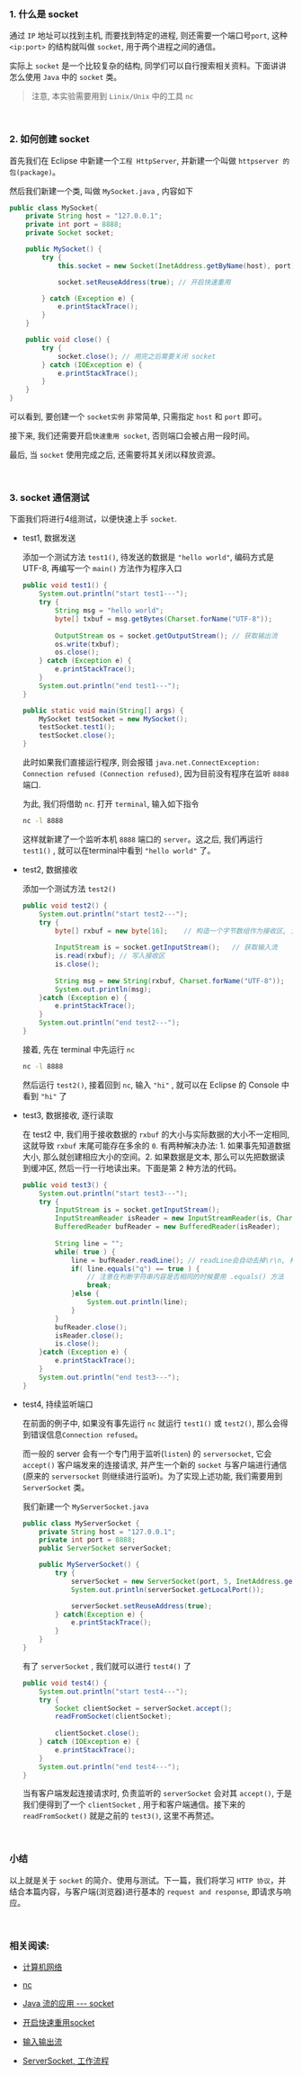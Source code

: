###	1. 什么是 socket

通过 `IP` 地址可以找到主机, 而要找到特定的进程, 则还需要一个端口号`port`, 这种 `<ip:port>` 的结构就叫做 `socket`, 用于两个进程之间的通信。

实际上 `socket` 是一个比较复杂的结构, 同学们可以自行搜索相关资料。下面讲讲怎么使用 `Java` 中的 `socket` 类。

>	注意, 本实验需要用到 `Linix/Unix` 中的工具 `nc`

<br>

###	2. 如何创建 socket

首先我们在 Eclipse 中新建一个`工程 HttpServer`, 并新建一个叫做 `httpserver 的包(package)`。

然后我们新建一个类, 叫做 `MySocket.java` , 内容如下

```java
public class MySocket{
	private String host = "127.0.0.1";
	private int port = 8888;
	private Socket socket;

	public MySocket() {
		try {
			this.socket = new Socket(InetAddress.getByName(host), port); // 创建一个 Socket 实例

			socket.setReuseAddress(true); // 开启快速重用

		} catch (Exception e) {
			e.printStackTrace();
		}
	}

	public void close() {
		try {
			socket.close();	// 用完之后需要关闭 socket
		} catch (IOException e) {
			e.printStackTrace();
		}
	}
}
```

可以看到, 要创建一个 `socket实例` 非常简单, 只需指定 `host` 和 `port` 即可。

接下来, 我们还需要开启`快速重用 socket`, 否则端口会被占用一段时间。

最后, 当 `socket` 使用完成之后, 还需要将其关闭以释放资源。

<br>

###	3. socket 通信测试

下面我们将进行4组测试，以便快速上手 `socket`.

*	test1, 数据发送

	添加一个测试方法 `test1()`, 待发送的数据是 `"hello world"`, 编码方式是 UTF-8, 再编写一个 `main()` 方法作为程序入口

	```java
	public void test1() {
		System.out.println("start test1---");
		try {
			String msg = "hello world";
			byte[] txbuf = msg.getBytes(Charset.forName("UTF-8"));
			
			OutputStream os = socket.getOutputStream();	// 获取输出流
			os.write(txbuf);
			os.close();
		} catch (Exception e) {
			e.printStackTrace();
		}
		System.out.println("end test1---");
	}

	public static void main(String[] args) {
		MySocket testSocket = new MySocket();
		testSocket.test1();
		testSocket.close();
	}
	```

	此时如果我们直接运行程序, 则会报错 `java.net.ConnectException: Connection refused (Connection refused)`, 因为目前没有程序在监听 `8888` 端口.

	为此, 我们将借助 `nc`. 打开 `terminal`, 输入如下指令

	```bash
	nc -l 8888
	```

	这样就新建了一个监听本机 `8888` 端口的 `server`。这之后, 我们再运行 `test1()` , 就可以在terminal中看到 `"hello world"` 了。

*	test2, 数据接收

	添加一个测试方法 `test2()`

	```java
	public void test2() {
		System.out.println("start test2---");
		try {
			byte[] rxbuf = new byte[16];	// 构造一个字节数组作为接收区, 大小是 16 字节, 未填充的元素值默认为 0
			
			InputStream is = socket.getInputStream();	// 获取输入流
			is.read(rxbuf);	// 写入接收区
			is.close();
			
			String msg = new String(rxbuf, Charset.forName("UTF-8"));	// 转换成字符串
			System.out.println(msg);
		}catch (Exception e) {
			e.printStackTrace();
		}
		System.out.println("end test2---");
	}
	```

	接着, 先在 terminal 中先运行 `nc`

	```bash
	nc -l 8888
	```

	然后运行 `test2()`, 接着回到 `nc`, 输入 `"hi"` , 就可以在 Eclipse 的 Console 中看到 `"hi"` 了

*	test3, 数据接收, 逐行读取

	在 test2 中, 我们用于接收数据的 `rxbuf` 的大小与实际数据的大小不一定相同, 这就导致 `rxbuf` 末尾可能存在多余的 `0`. 有两种解决办法: 1. 如果事先知道数据大小, 那么就创建相应大小的空间。2. 如果数据是文本, 那么可以先把数据读到缓冲区, 然后一行一行地读出来。下面是第 2 种方法的代码。

	```java
	public void test3() {
		System.out.println("start test3---");
		try {
			InputStream is = socket.getInputStream();
			InputStreamReader isReader = new InputStreamReader(is, Charset.forName("UTF-8"));	// 二进制流转变成文本流
			BufferedReader bufReader = new BufferedReader(isReader);	// 缓冲区
			
			String line = "";
			while( true ) {
				line = bufReader.readLine(); // readLine会自动去掉\r\n, 相当于rstrip("\r\n")
				if( line.equals("q") == true ) {
					// 注意在判断字符串内容是否相同的时候要用 .equals() 方法
					break;
				}else {
					System.out.println(line);
				}
			}
			bufReader.close();
			isReader.close();
			is.close();
		}catch (Exception e) {
			e.printStackTrace();
		}
		System.out.println("end test3---");
	}
	```

*	test4, 持续监听端口

	在前面的例子中, 如果没有事先运行 `nc` 就运行 `test1()` 或 `test2()`, 那么会得到错误信息`Connection refused`。

	而一般的 server 会有一个专门用于监听(`listen`) 的 `serversocket`, 它会 `accept()` 客户端发来的连接请求, 并产生一个新的 `socket` 与客户端进行通信(原来的 `serversocket` 则继续进行监听)。为了实现上述功能, 我们需要用到 `ServerSocket` 类。

	我们新建一个 `MyServerSocket.java`

	```java
	public class MyServerSocket {
		private String host = "127.0.0.1";
		private int port = 8888;
		public ServerSocket serverSocket;

		public MyServerSocket() {
			try {
				serverSocket = new ServerSocket(port, 5, InetAddress.getByName(host));	// 创建一个 ServerSocket 实例
				System.out.println(serverSocket.getLocalPort());

				serverSocket.setReuseAddress(true);
			} catch(Exception e) {
				e.printStackTrace();
			}
		}
	}
	```
	
	有了 `serverSocket` , 我们就可以进行 `test4()` 了

	```java
	public void test4() {
		System.out.println("start test4---");
		try {
			Socket clientSocket = serverSocket.accept();
			readFromSocket(clientSocket);
			
			clientSocket.close();
		} catch (IOException e) {
			e.printStackTrace();
		}
		System.out.println("end test4---");
	}
	```
	
	当有客户端发起连接请求时, 负责监听的 `serverSocket` 会对其 `accept()`, 于是我们便得到了一个 `clientSocket` , 用于和客户端通信。接下来的 `readFromSocket()` 就是之前的 `test3()`, 这里不再赘述。

<br>

###	小结

以上就是关于 `socket` 的简介、使用与测试。下一篇，我们将学习 `HTTP 协议`，并结合本篇内容，与客户端(浏览器)进行基本的 `request and response`, 即请求与响应。

<br>

###	相关阅读:

*	[计算机网络](https://github.com/jJayyyyyyy/network)

*	[nc](https://linux.die.net/man/1/nc)

*	[Java 流的应用 --- socket](https://www.bilibili.com/video/av20359445/?p=58)

*	[开启快速重用socket](https://docs.oracle.com/javase/7/docs/api/java/net/StandardSocketOions.html)

*	[输入输出流](https://github.com/jJayyyyyyy/JavaNotes/blob/master/note16.md)

*	[ServerSocket, 工作流程](https://bbs.csdn.net/topics/390649992?page=1)
